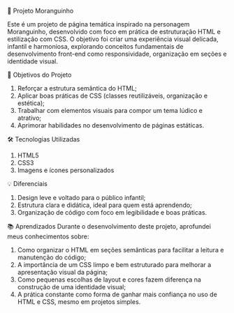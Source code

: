 🍓 Projeto Moranguinho

Este é um projeto de página temática inspirado na personagem Moranguinho, desenvolvido com foco em prática de estruturação HTML e estilização com CSS. O objetivo foi criar uma experiência visual delicada, infantil e harmoniosa, explorando conceitos fundamentais de desenvolvimento front-end como responsividade, organização em seções e identidade visual.

🎯 Objetivos do Projeto
1. Reforçar a estrutura semântica do HTML;
2. Aplicar boas práticas de CSS (classes reutilizáveis, organização e estética);
3. Trabalhar com elementos visuais para compor um tema lúdico e atrativo;
4. Aprimorar habilidades no desenvolvimento de páginas estáticas.


🛠️ Tecnologias Utilizadas
1. HTML5
2. CSS3
3. Imagens e ícones personalizados


💡 Diferenciais
1. Design leve e voltado para o público infantil;
2. Estrutura clara e didática, ideal para quem está aprendendo;
3. Organização de código com foco em legibilidade e boas práticas.


📚 Aprendizados
Durante o desenvolvimento deste projeto, aprofundei meus conhecimentos sobre:

1. Como organizar o HTML em seções semânticas para facilitar a leitura e manutenção do código;
2. A importância de um CSS limpo e bem estruturado para melhorar a apresentação visual da página;
3. Como pequenas escolhas de layout e cores fazem diferença na construção de uma identidade visual;
4. A prática constante como forma de ganhar mais confiança no uso de HTML e CSS, mesmo em projetos simples.
